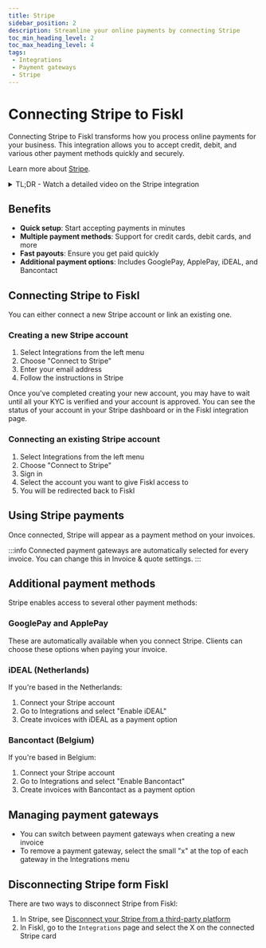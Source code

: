 ```yaml
---
title: Stripe
sidebar_position: 2
description: Streamline your online payments by connecting Stripe
toc_min_heading_level: 2
toc_max_heading_level: 4
tags:
 - Integrations
 - Payment gateways
 - Stripe
---
```


# Connecting Stripe to Fiskl

Connecting Stripe to Fiskl transforms how you process online payments for your business. This integration allows you to accept credit, debit, and various other payment methods quickly and securely.

Learn more about [Stripe](https://stripe.com/).

<details>

  <summary>TL;DR - Watch a detailed video on the Stripe integration </summary>

  <div style={{ position: 'relative', paddingBottom: '40%', height: 0, width: '100%' }}>
<iframe width="560" height="315" src="https://www.youtube.com/embed/Pt4kY-msSAY?si=P9mh4ODD3c0aq1Rm" title="YouTube video player" frameborder="0" allow="accelerometer; autoplay; clipboard-write; encrypted-media; gyroscope; picture-in-picture; web-share" referrerpolicy="strict-origin-when-cross-origin" allowfullscreen></iframe>
</div>
</details>

## Benefits

- **Quick setup**: Start accepting payments in minutes
- **Multiple payment methods**: Support for credit cards, debit cards, and more
- **Fast payouts**: Ensure you get paid quickly
- **Additional payment options**: Includes GooglePay, ApplePay, iDEAL, and Bancontact

## Connecting Stripe to Fiskl

You can either connect a new Stripe account or link an existing one.

### Creating a new Stripe account

1. Select Integrations from the left menu
2. Choose "Connect to Stripe"
3. Enter your email address
4. Follow the instructions in Stripe

Once you've completed creating your new account, you may have to wait until all your KYC is verified and your account is approved. You can see the status of your account in your Stripe dashboard or in the Fiskl integration page.

### Connecting an existing Stripe account

1. Select Integrations from the left menu
2. Choose "Connect to Stripe"
3. Sign in
4. Select the account you want to give Fiskl access to
5. You will be redirected back to Fiskl

## Using Stripe payments

Once connected, Stripe will appear as a payment method on your invoices.

:::info
Connected payment gateways are automatically selected for every invoice. You can change this in Invoice & quote settings.
:::

## Additional payment methods

Stripe enables access to several other payment methods:

### GooglePay and ApplePay

These are automatically available when you connect Stripe. Clients can choose these options when paying your invoice.

### iDEAL (Netherlands)

If you're based in the Netherlands:

1. Connect your Stripe account
2. Go to Integrations and select "Enable iDEAL"
3. Create invoices with iDEAL as a payment option

### Bancontact (Belgium)

If you're based in Belgium:

1. Connect your Stripe account
2. Go to Integrations and select "Enable Bancontact"
3. Create invoices with Bancontact as a payment option

## Managing payment gateways

- You can switch between payment gateways when creating a new invoice
- To remove a payment gateway, select the small "x" at the top of each gateway in the Integrations menu

## Disconnecting Stripe form Fiskl

There are two ways to disconnect Stripe from Fiskl:

1. In Stripe, see [Disconnect your Stripe from a third-party platform](https://support.stripe.com/questions/disconnect-your-stripe-account-from-a-connected-third-party-platform)
2. In Fiskl, go to the `Integrations` page and select the X on the connected Stripe card